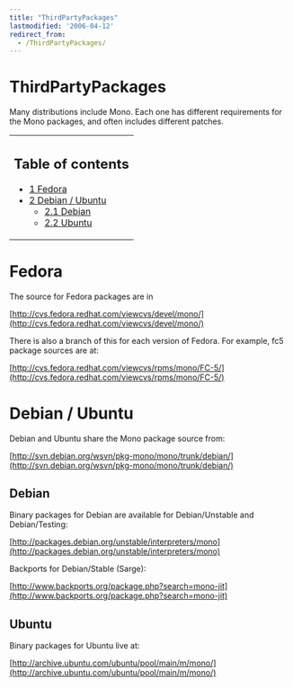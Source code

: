 ```yaml
---
title: "ThirdPartyPackages"
lastmodified: '2006-04-12'
redirect_from:
  - /ThirdPartyPackages/
---
```


ThirdPartyPackages
==================

Many distributions include Mono. Each one has different requirements for the Mono packages, and often includes different patches.

<table>
<col width="100%" />
<tbody>
<tr class="odd">
<td align="left"><h2>Table of contents</h2>
<ul>
<li><a href="#fedora">1 Fedora</a></li>
<li><a href="#debian--ubuntu">2 Debian / Ubuntu</a>
<ul>
<li><a href="#debian">2.1 Debian</a></li>
<li><a href="#ubuntu">2.2 Ubuntu</a></li>
</ul></li>
</ul></td>
</tr>
</tbody>
</table>

Fedora
======

The source for Fedora packages are in

[http://cvs.fedora.redhat.com/viewcvs/devel/mono/](http://cvs.fedora.redhat.com/viewcvs/devel/mono/)

There is also a branch of this for each version of Fedora. For example, fc5 package sources are at:

[http://cvs.fedora.redhat.com/viewcvs/rpms/mono/FC-5/](http://cvs.fedora.redhat.com/viewcvs/rpms/mono/FC-5/)

Debian / Ubuntu
===============

Debian and Ubuntu share the Mono package source from:

[http://svn.debian.org/wsvn/pkg-mono/mono/trunk/debian/](http://svn.debian.org/wsvn/pkg-mono/mono/trunk/debian/)

Debian
------

Binary packages for Debian are available for Debian/Unstable and Debian/Testing:

[http://packages.debian.org/unstable/interpreters/mono](http://packages.debian.org/unstable/interpreters/mono)

Backports for Debian/Stable (Sarge):

[http://www.backports.org/package.php?search=mono-jit](http://www.backports.org/package.php?search=mono-jit)

Ubuntu
------

Binary packages for Ubuntu live at:

[http://archive.ubuntu.com/ubuntu/pool/main/m/mono/](http://archive.ubuntu.com/ubuntu/pool/main/m/mono/)

